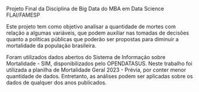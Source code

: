 Projeto Final da Disciplina de Big Data do MBA em Data Science FLAI/FAMESP

Este projeto tem como objetivo analisar a quantidade de mortes com relação a algumas variáveis, que podem auxiliar nas tomadas de decisões quanto a políticas públicas que poderão ser propostas para diminuir a mortalidade da população brasileira.

Foram utilizados dados abertos do Sistema de Informação sobre Mortalidade - SIM, disponibilizados pelo OPENDATASUS. Neste trabalho foi utilizada a planilha de Mortalidade Geral 2023 - Prévia, por conter menor quantidade de dados. Entretanto, as análises podem ser aplicadas sobre os dados de qualquer dos anos publicados.
